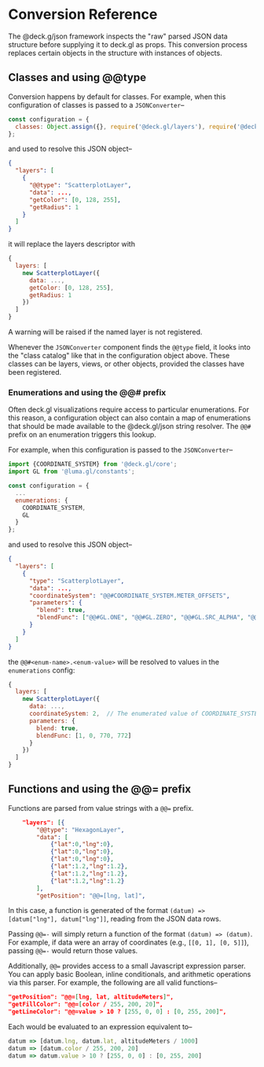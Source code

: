 # Conversion Reference

The @deck.g/json framework inspects the "raw" parsed JSON data structure before supplying it to deck.gl as props. This conversion process replaces certain objects in the structure with instances of objects.

## Classes and using @@type

Conversion happens by default for classes. For example, when this configuration of classes is passed to a
 `JSONConverter`–

```js
const configuration = {
  classes: Object.assign({}, require('@deck.gl/layers'), require('@deck.gl/aggregation-layers'))
};
```

and used to resolve this JSON object–

```json
{
  "layers": [
    {
      "@@type": "ScatterplotLayer",
      "data": ...,
      "getColor": [0, 128, 255],
      "getRadius": 1
    }
  ]
}
```

it will replace the layers descriptor with

```js
{
  layers: [
    new ScatterplotLayer({
      data: ...,
      getColor: [0, 128, 255],
      getRadius: 1
    })
  ]
}
```

A warning will be raised if the named layer is not registered.

Whenever the `JSONConverter` component finds the `@@type` field, it looks into the "class catalog"
like that in the configuration object above. These classes can be layers, views, or other objects,
 provided the classes have been registered.


### Enumerations and using the @@# prefix

Often deck.gl visualizations require access to particular enumerations. For this reason, a configuration
 object can also contain a map of enumerations that should be made available to the @deck.gl/json string
resolver. The `@@#` prefix on an enumeration triggers this lookup.

For example, when this configuration is passed to the `JSONConverter`–

```js
import {COORDINATE_SYSTEM} from '@deck.gl/core';
import GL from '@luma.gl/constants';

const configuration = {
  ...
  enumerations: {
    COORDINATE_SYSTEM,
    GL
  }
};
```

and used to resolve this JSON object–

```json
{
  "layers": [
    {
      "type": "ScatterplotLayer",
      "data": ...,
      "coordinateSystem": "@@#COORDINATE_SYSTEM.METER_OFFSETS",
      "parameters": {
        "blend": true,
        "blendFunc": ["@@#GL.ONE", "@@#GL.ZERO", "@@#GL.SRC_ALPHA", "@@#GL.DST_ALPHA"]
      }
    }
  ]
}
```

the `@@#<enum-name>.<enum-value>` will be resolved to values in the `enumerations` config:

```js
{
  layers: [
    new ScatterplotLayer({
      data: ...,
      coordinateSystem: 2,  // The enumerated value of COORDINATE_SYSTEM.METER_OFFSETS
      parameters: {
        blend: true,
        blendFunc: [1, 0, 770, 772]
      }
    })
  ]
}
```

## Functions and using the @@= prefix

Functions are parsed from value strings with a `@@=` prefix.

```json
    "layers": [{
        "@@type": "HexagonLayer",
        "data": [
            {"lat":0,"lng":0},
            {"lat":0,"lng":0},
            {"lat":0,"lng":0},
            {"lat":1.2,"lng":1.2},
            {"lat":1.2,"lng":1.2},
            {"lat":1.2,"lng":1.2}
        ],
        "getPosition": "@@=[lng, lat]",
```

In this case, a function is generated of the format `(datum) => [datum["lng"], datum["lng"]]`, reading
from the JSON data rows.

Passing `@@=-` will simply return a function of the format `(datum) => (datum)`. For example, if data were
an array of coordinates (e.g., `[[0, 1], [0, 5]]`), passing `@@=-` would return those values.

Additionally, `@@=` provides access to a small Javascript expression parser. You can apply basic Boolean,
inline conditionals, and arithmetic operations via this parser.
For example, the following are all valid functions–

```json
"getPosition": "@@=[lng, lat, altitudeMeters]",
"getFillColor": "@@=[color / 255, 200, 20]",
"getLineColor": "@@=value > 10 ? [255, 0, 0] : [0, 255, 200]",
```

Each would be evaluated to an expression equivalent to–

```javascript
datum => [datum.lng, datum.lat, altitudeMeters / 1000]
datum => [datum.color / 255, 200, 20]
datum => datum.value > 10 ? [255, 0, 0] : [0, 255, 200]
```